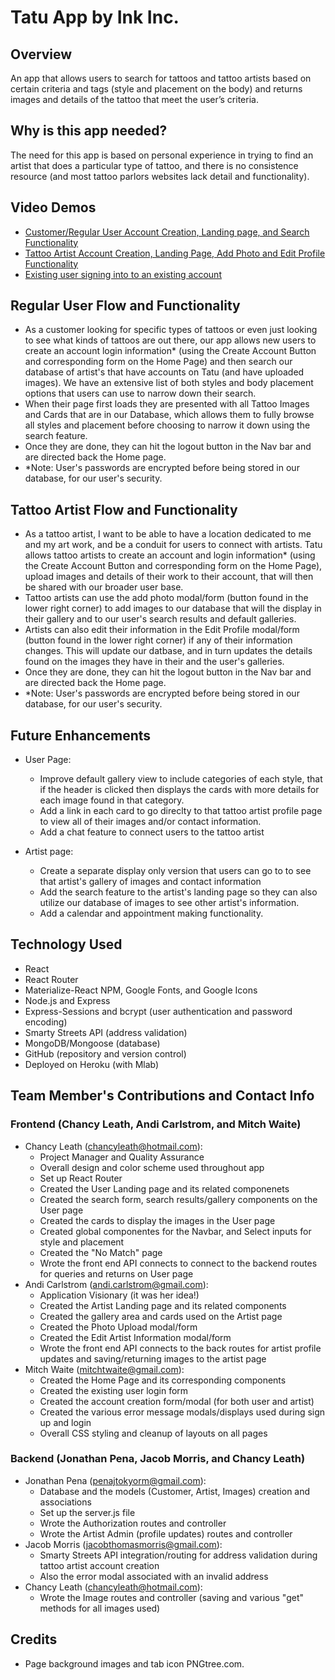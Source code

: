 # Tatu App by Ink Inc.

## Overview
An app that allows users to search for tattoos and tattoo artists based on certain criteria and tags (style and placement on the body) and returns images and details of the tattoo that meet the user’s criteria.

## Why is this app needed?
The need for this app is based on personal experience in trying to find an artist that does a particular type of tattoo, and there is no consistence resource (and most tattoo parlors websites lack detail and functionality).

## Video Demos
- [Customer/Regular User Account Creation, Landing page, and Search Functionality](https://drive.google.com/file/d/1_47KFfbywE5QzIDSprN9gYqp6aCiRBTe/view?usp=sharing)
- [Tattoo Artist Account Creation, Landing Page, Add Photo and Edit Profile Functionality](https://drive.google.com/file/d/1LYh8AjftOwv-AYl6SwVV3M26d5OF6Qcu/view?usp=sharing)
- [Existing user signing into to an existing account](https://drive.google.com/file/d/1DwgvA4fif10i4zKOHbIXoO1EdubJvMUB/view?usp=sharing)

## Regular User Flow and Functionality
- As a customer looking for specific types of tattoos or even just looking to see what kinds of tattoos are out there, our app allows new users to create an account login information* (using the Create Account Button and corresponding form on the Home Page) and then search our database of artist's that have accounts on Tatu (and have uploaded images). We have an extensive list of both styles and body placement options that users can use to narrow down their search.
- When their page first loads they are presented with all Tattoo Images and Cards that are in our Database, which allows them to fully browse all styles and placement before choosing to narrow it down using the search feature.
- Once they are done, they can hit the logout button in the Nav bar and are directed back the Home page.
- *Note: User's passwords are encrypted before being stored in our database, for our user's security.

## Tattoo Artist Flow and Functionality
- As a tattoo artist, I want to be able to have a location dedicated to me and my art work, and be a conduit for users to connect with artists. Tatu allows tattoo artists to create an account and login information* (using the Create Account Button and corresponding form on the Home Page), upload images and details of their work to their account, that will then be shared with our broader user base.
- Tattoo artists can use the add photo modal/form (button found in the lower right corner) to add images to our database that will the display in their gallery and to our user's search results and default galleries.
- Artists can also edit their information in the Edit Profile modal/form (button found in the lower right corner) if any of their information changes. This will update our datbase, and in turn updates the details found on the images they have in their and the user's galleries.
- Once they are done, they can hit the logout button in the Nav bar and are directed back the Home page.
- *Note: User's passwords are encrypted before being stored in our database, for our user's security.

## Future Enhancements

- User Page:
     * Improve default gallery view to include categories of each style, that if the header is clicked then displays the cards with more details for each image found in that category.
     * Add a link in each card to go direclty to that tattoo artist profile page to view all of their images and/or contact information.
     * Add a chat feature to connect users to the tattoo artist

- Artist page:
    * Create a separate display only version that users can go to to see that artist's gallery of images and contact information
    * Add the search feature to the artist's landing page so they can also utilize our database of images to see other artist's information.
    * Add a calendar and appointment making functionality.

## Technology Used
- React
- React Router
- Materialize-React NPM, Google Fonts, and Google Icons
- Node.js and Express
- Express-Sessions and bcrypt (user authentication and password encoding) 
- Smarty Streets API (address validation)
- MongoDB/Mongoose (database)
- GitHub (repository and version control)
- Deployed on Heroku (with Mlab)

## Team Member's Contributions and Contact Info

### Frontend (Chancy Leath, Andi Carlstrom, and Mitch Waite)
* Chancy Leath (chancyleath@hotmail.com): 
    - Project Manager and Quality Assurance
    - Overall design and color scheme used throughout app
    - Set up React Router
    - Created the User Landing page and its related componenets
    - Created the search form, search results/gallery components on the User page
    - Created the cards to display the images in the User page 
    - Created global componentes for the Navbar, and Select inputs for style and placement
    - Created the "No Match" page
    - Wrote the front end API connects to connect to the backend routes for queries and returns on User page
* Andi Carlstrom (andi.carlstrom@gmail.com): 
    - Application Visionary (it was her idea!)
    - Created the Artist Landing page and its related components
    - Created the gallery area and cards used on the Artist page
    - Created the Photo Upload modal/form 
    - Created the Edit Artist Information modal/form
    - Wrote the front end API connects to the back routes for artist profile updates and saving/returning images to the artist page
* Mitch Waite (mitchtwaite@gmail.com): 
    - Created the Home Page and its corresponding components
    - Created the existing user login form
    - Created the  account creation form/modal (for both user and artist)
    - Created the various error message modals/displays used during sign up and login
    - Overall CSS styling and cleanup of layouts on all pages

### Backend (Jonathan Pena, Jacob Morris, and Chancy Leath)
* Jonathan Pena (penajtokyorm@gmail.com): 
    - Database and the models (Customer, Artist, Images) creation and associations
    - Set up the server.js file
    - Wrote the Authorization routes and controller
    - Wrote the Artist Admin (profile updates) routes and controller
* Jacob Morris (jacobthomasmorris@gmail.com): 
    - Smarty Streets API integration/routing for address validation during tattoo artist account creation 
    - Also the error modal associated with an invalid address
* Chancy Leath (chancyleath@hotmail.com): 
    - Wrote the Image routes and controller (saving and various "get" methods for all images used)

## Credits
* Page background images and tab icon PNGtree.com.
